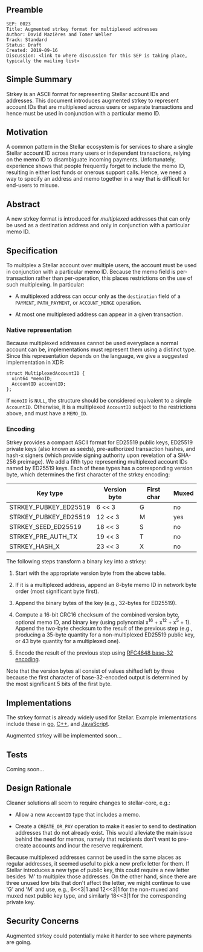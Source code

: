 ## Preamble

```
SEP: 0023
Title: Augmented strkey format for multiplexed addresses
Author: David Mazières and Tomer Weller
Track: Standard
Status: Draft
Created: 2019-09-16
Discussion: <link to where discussion for this SEP is taking place, typically the mailing list>
```

## Simple Summary

Strkey is an ASCII format for representing Stellar account IDs and
addresses.  This document introduces augmented strkey to represent
account IDs that are multiplexed across users or separate transactions
and hence must be used in conjunction with a particular memo ID.

## Motivation

A common pattern in the Stellar ecosystem is for services to share a
single Stellar account ID across many users or independent
transactions, relying on the memo ID to disambiguate incoming
payments.  Unfortunately, experience shows that people frequently
forget to include the memo ID, resulting in either lost funds or
onerous support calls.  Hence, we need a way to specify an address and
memo together in a way that is difficult for end-users to misuse.

## Abstract

A new strkey format is introduced for _multiplexed_ addresses that can
only be used as a destination address and only in conjunction with a
particular memo ID.

## Specification

To multiplex a Stellar account over multiple users, the account must
be used in conjunction with a particular memo ID.  Because the memo
field is per-transaction rather than per-operation, this places
restrictions on the use of such multiplexing.  In particular:

* A multiplexed address can occur only as the `destination` field of a
  `PAYMENT`, `PATH_PAYMENT`, or `ACCOUNT_MERGE` operation.

* At most one multiplexed address can appear in a given transaction.

### Native representation

Because multiplexed addresses cannot be used everyplace a normal
account can be, implementations must represent them using a distinct
type.  Since this representation depends on the language, we give a
suggested implementation in XDR:

~~~ {.c}
struct MultiplexedAccountID {
  uint64 *memoID;
  AccountID accountID;
};
~~~

If `memoID` is `NULL`, the structure should be considered equivalent
to a simple `AccountID`.  Otherwise, it is a multiplexed `AccountID`
subject to the restrictions above, and must have a `MEMO_ID`.

### Encoding

Strkey provides a compact ASCII format for ED25519 public keys,
ED25519 private keys (also known as seeds), pre-authorized transaction
hashes, and hash-x signers (which provide signing authority upon
revelation of a SHA-256 preimage). We add a fifth type representing
multiplexed account IDs named by ED25519 keys.  Each of these types
has a corresponding version byte, which determines the first character
of the strkey encoding:

| Key type                | Version byte | First char | Muxed |
| ----------------------- | ------------ | ---------- | ----- |
| STRKEY\_PUBKEY\_ED25519 | 6 << 3       | G          | no    |
| STRKEY\_PUBKEY\_ED25519 | 12 << 3      | M          | yes   |
| STRKEY\_SEED\_ED25519   | 18 << 3      | S          | no    |
| STRKEY\_PRE\_AUTH\_TX   | 19 << 3      | T          | no    |
| STRKEY\_HASH\_X         | 23 << 3      | X          | no    |


The following steps transform a binary key into a strkey:

1.  Start with the appropriate version byte from the above table.

2.  If it is a multiplexed address, append an 8-byte memo ID in
    network byte order (most significant byte first).

3.  Append the binary bytes of the key (e.g., 32-bytes for ED25519).

4.  Compute a 16-bit CRC16 checksum of the combined version byte,
    optional memo ID, and binary key (using polynomial
    x<sup>16</sup> + x<sup>12</sup> + x<sup>5</sup> + 1). Append the
    two-byte checksum to the result of the previous step (e.g.,
    producing a 35-byte quantity for a non-multiplexed ED25519 public
    key, or 43 byte quantity for a multiplexed one).

3.  Encode the result of the previous step using [RFC4648 base-32
    encoding](https://tools.ietf.org/html/rfc4648#section-6).

Note that the version bytes all consist of values shifted left by three because the first character of base-32-encoded output is determined by the most significant 5 bits of the first byte.

## Implementations

The strkey format is already widely used for Stellar. Example imlementations include these in [go](https://github.com/stellar/go/blob/master/strkey/main.go), [C++](https://github.com/stellar/stellar-core/blob/dd7f38dba232e20ae75a95641857c0b7ed0252e1/src/crypto/StrKey.cpp), and [JavaScript](https://github.com/stellar/js-stellar-base/blob/master/src/strkey.js).

Augmented strkey will be implemented soon...

## Tests

Coming soon...

## Design Rationale

Cleaner solutions all seem to require changes to stellar-core, e.g.:

* Allow a new `AccountID` type that includes a memo.

* Create a `CREATE_OR_PAY` operation to make it easier to send to
  destination addresses that do not already exist.  This would
  alleviate the main issue behind the need for memos, namely that
  recipients don't want to pre-create accounts and incur the reserve
  requirement.

Because multiplexed addresses cannot be used in the same places as
regular addresses, it seemed useful to pick a new prefix letter for
them.  If Stellar introduces a new type of public key, this could
require a new letter besides 'M' to multiplex those addresses.  On the
other hand, since there are three unused low bits that don't affect
the letter, we might continue to use 'G' and 'M' and use, e.g., 6<<3|1
and 12<<3|1 for the non-muxed and muxed next public key type, and
similarly 18<<3|1 for the corresponding private key.

## Security Concerns

Augmented strkey could potentially make it harder to see where
payments are going.
